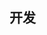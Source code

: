 [//]: # (---)

[//]: # (layout: home)

[//]: # ()
[//]: # (hero:)

[//]: # (  name: 后端)

[//]: # (  text: Vite & Vue powered static site generator.)

[//]: # (  tagline: Lorem ipsum...)

[//]: # (  image:)

[//]: # (    src: /assets/01petard.jpg)

[//]: # (    alt: VitePress)

[//]: # (  actions:)

[//]: # (    - th~~eme: brand)

[//]: # (      text: Get Started)

[//]: # (      link: /guide/what-is-vitepress)

[//]: # (    - theme: alt)

[//]: # (      text: View on GitHub)

[//]: # (      link: https://github.com/vuejs/vitepress~~)

[//]: # (---)


## 开发